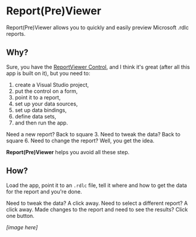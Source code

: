 # Report(Pre)Viewer
Report(Pre)Viewer allows you to quickly and easily preview Microsoft .rdlc reports.

## Why?
Sure, you have the [ReportViewer Control](https://msdn.microsoft.com/en-us/library/ms251671.aspx), and I think it's great (after all this app is built on it), but you need to:
1. create a Visual Studio project, 
2. put the control on a form, 
3. point it to a report, 
4. set up your data sources, 
5. set up data bindings, 
6. define data sets, 
7. and then run the app. 

Need a new report? Back to square 3. Need to tweak the data? Back to square 6. Need to change the report? Well, you get the idea.

**Report(Pre)Viewer** helps you avoid all these step.

## How?

Load the app, point it to an `.rdlc` file, tell it where and how to get the data for the report and you're done.

Need to tweak the data? A click away. Need to select a different report? A click away. Made changes to the report and need to see the results? Click one button.

*[image here]*

